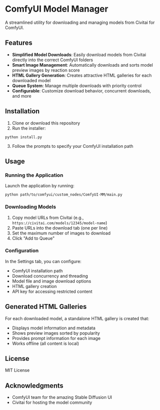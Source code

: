 
# ComfyUI Model Manager

A streamlined utility for downloading and managing models from Civitai for ComfyUI.

## Features

- **Simplified Model Downloads**: Easily download models from Civitai directly into the correct ComfyUI folders
- **Smart Image Management**: Automatically downloads and sorts model preview images by reaction score
- **HTML Gallery Generation**: Creates attractive HTML galleries for each downloaded model
- **Queue System**: Manage multiple downloads with priority control
- **Configurable**: Customize download behavior, concurrent downloads, and more

## Installation

1. Clone or download this repository
2. Run the installer:
```
python install.py
```
3. Follow the prompts to specify your ComfyUI installation path

## Usage

### Running the Application

Launch the application by running:
```
python path/to/comfyui/custom_nodes/ComfyUI-MM/main.py
```

### Downloading Models

1. Copy model URLs from Civitai (e.g., `https://civitai.com/models/12345/model-name`)
2. Paste URLs into the download tab (one per line)
3. Set the maximum number of images to download
4. Click "Add to Queue"

### Configuration

In the Settings tab, you can configure:
- ComfyUI installation path
- Download concurrency and threading
- Model file and image download options
- HTML gallery creation
- API key for accessing restricted content

## Generated HTML Galleries

For each downloaded model, a standalone HTML gallery is created that:
- Displays model information and metadata
- Shows preview images sorted by popularity
- Provides prompt information for each image
- Works offline (all content is local)

## License

MIT License

## Acknowledgments

- ComfyUI team for the amazing Stable Diffusion UI
- Civitai for hosting the model community
